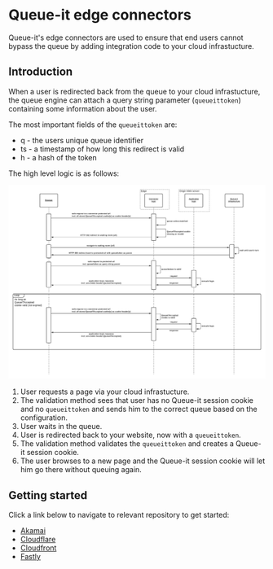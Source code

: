 # Queue-it edge connectors
Queue-it's edge connectors are used to ensure that end users cannot bypass the queue by adding integration code to your cloud infrastucture.

## Introduction
When a user is redirected back from the queue to your cloud infrastucture, the queue engine can attach a query string parameter (`queueittoken`) containing some information about the user.

The most important fields of the `queueittoken` are:

 - q - the users unique queue identifier
 - ts - a timestamp of how long this redirect is valid
 - h - a hash of the token

The high level logic is as follows:

![The KnownUser validation flow](https://github.com/queueit/Documentation/blob/main/edge-connectors/connector-sequence-edge.png)

 1. User requests a page via your cloud infrastucture.
 2. The validation method sees that user has no Queue-it session cookie and no `queueittoken` and sends him to the correct queue based on the configuration.
 3. User waits in the queue.
 4. User is redirected back to your website, now with a `queueittoken`.
 5. The validation method validates the `queueittoken` and creates a Queue-it session cookie.
 6. The user browses to a new page and the Queue-it session cookie will let him go there without queuing again.

## Getting started
Click a link below to navigate to relevant repository to get started:

- [Akamai](https://github.com/queueit/KnownUser.V3.Akamai)
- [Cloudflare](https://github.com/queueit/KnownUser.V3.Cloudflare)
- [Cloudfront](https://github.com/queueit/KnownUser.V3.Cloudfront)
- [Fastly](https://github.com/queueit/KnownUser.V3.Fastly)
